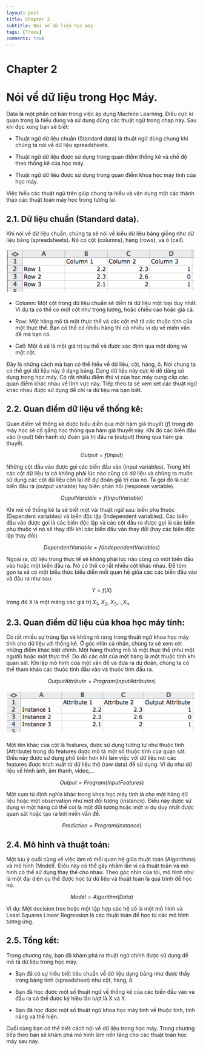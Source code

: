 ```yaml
---
layout: post
title: Chapter 2
subtitle: Nói về dữ liệu học máy.
tags: [Trans]
comments: true
---
```


# Chapter 2
# Nói về dữ liệu trong Học Máy.

Data là một phần cơ bản trong việc áp dụng Machine Learning.
Điều cực kì quan trọng là hiểu đúng và sử dụng đúng các thuật ngữ trong chap này. Sau khi đọc xong bạn sẽ biết:

* Thuật ngữ dữ liệu chuẩn (Standard data) là thuật ngữ dùng chung khi chúng ta nói về dữ liệu spreadsheets.

* Thuật ngữ dữ liệu được sử dụng trong quan điểm thống kê và chế độ theo thống kê của học máy.

* Thuật ngữ dữ liệu được sử dụng trong quan điểm khoa học máy tính của học máy.

Việc hiểu các thuật ngữ trên giúp chung ta hiểu và vận dụng một các thành thạo các thuật toán máy học trong tương lai.


## 2.1. Dữ liệu chuẩn (Standard data).

Khi nói về dữ liệu chuẩn, chúng ta sẽ nói về kiểu dữ liệu bảng giống như dữ liệu bảng (spreadsheets). Nó có cột (columns), hàng (rows), và ô (cell).

![](/imgpost/chap2/pic1.png)

* Column: Một cột trong dữ liệu chuẩn sẽ diễn tả dữ liệu một loại duy nhất. Ví dụ ta có thể có một cột như trọng lượng, hoặc chiều cao hoặc giá cả.

* Row: Một hàng mô tả một thực thể và các cột mô tả các thuộc tính của một thực thể. Bạn có thể có nhiều hàng thì có nhiều ví dụ về miền vấn đề mà bạn có.

* Cell: Một ô sẽ là một giá trị cụ thể và được xác định qua một dòng và một cột.

Đây là những cách mà bạn có thể hiểu về dữ liệu, cột, hàng, ô. Nói chung ta có thể gọi dữ liệu này ở dạng bảng. Dạng dữ liệu này cực kì dễ dàng sử dụng trong học máy. Có rất nhiều điểm thú vị của học máy cung cấp các quan điểm khác nhau về lĩnh vực này. Tiếp theo ta sẽ xem xét các thuật ngữ khác nhau được sử dụng để chỉ ra dữ liệu mà bạn biết.

## 2.2. Quan điểm dữ liệu về thống kê:

Quan điểm về thống kê được biểu diễn qua một hàm giả thuyết ($f$) trong đó máy học sẽ cố gắng học thông qua hàm giả thuyết này. Khi đó các biến đầu vào (input) tiến hành dự đoán giá trị đầu ra (output) thông qua hàm giả thuyết.

$$Output = f(Input)$$

Những cột đầu vào được gọi các biến đầu vào (input variables). Trong khi các cột dữ liệu ta có không phải lúc nào cũng có dữ liệu và chúng ta muôn sử dụng các cột dữ liệu còn lại để dự đoán giá trị của nó. Ta gọi đó là các biến đầu ra (output variable) hay biến phản hồi (response variable).

$$OuputVariable = f(InputVariable)$$

Khi nói về thống kê ta sẽ biết một vài thuật ngữ sau: biến phụ thuộc (Dependent variables) và biến độc lập (Independent variables). Các biến đầu vào được gọi là các biến độc lập và các cột đầu ra được gọi là các biến phụ thuộc vì nó sẽ thay đổi khi các biến đầu vào thay đổi (hay các biến độc lập thay đổi).

$$DependentVariable = f(IndependentVariables)$$

Ngoài ra, dữ liệu trong thực tế sẽ không phải lúc nào cũng có một biến đầu vào hoặc một biến đầu ra. Nó có thể có rất nhiều cột khác nhau. Để tóm gọn ta sẽ có một biểu thức biểu diễn mối quan hệ giữa các các biến đầu vào và đâu ra như sau:

$$Y = f(X)$$

trong đó X là một mảng các giá trị $X_{1}$, $X_{2}$, $X_{3}$,..,$X_{n}$. 

## 2.3. Quan điểm dữ liệu của khoa học máy tính:

Có rất nhiều sự trùng lặp và không rõ ràng trong thuật ngữ khoa học máy tính cho dữ liệu với thống kê. Ở góc nhìn cá nhân, chúng ta sẽ xem xét những điểm khác biệt chính. Một hàng thường mô tả một thực thể (như một người) hoặc một thực thể. Do đó các cột của một hàng là một thuộc tính khi quan sát. Khi lập mô hình của một vấn đề và đưa ra dự đoán, chúng ta có thể tham khảo các thuộc tính đầu vào và thuộc tính đầu ra.

$$OutputAttribute = Program(InputAttributes)$$

![](/imgpost/chap2/pic2.png)

Một tên khác của cột là features, được sử dụng tương tự như thuộc tính (Attribute) trong đó features được mô tả một số thuộc tính của quan sát. Điều này được sử dụng phổ biến hơn khi làm việc với dữ liệu nơi các features được trích xuất từ dữ liệu thô (raw data) để sử dụng. Ví dụ như dữ liệu về hình ảnh, âm thanh, video,...

$$Output = Program(InputFeatures)$$

Một cụm từ định nghĩa khác trong khoa học máy tính là cho một hàng dữ liệu hoặc một observation như một đối tượng (instance). Điều này được sử dụng vì một hàng có thể coi là một đối tượng hoặc một ví dụ duy nhất được quan sát hoặc tạo ra bởi miền vấn đề.

$$Prediction = Program(Instance)$$

## 2.4. Mô hình và thuật toán:

Một lưu ý cuối cùng về việc làm rõ mối quan hệ giữa thuật toán (Algorithms) và mô hình (Model). Điều này có thể gây nhầm lẫn vì cả thuật toán và mô hình có thể sử dụng thay thế cho nhau. Theo góc nhìn của tôi, mô hình như là một đại diện cụ thể được học từ dữ liệu và thuật toán là quá trình để học nó.

$$Model = Algorithm(Data)$$

Ví dụ: Một decision tree hoặc một tập hợp các hệ số là một mô hình và Least Squares Linear Regression là các thuật toán để học từ các mô hình tương ứng.

## 2.5. Tổng kết:

Trong chương này, bạn đã khám phá ra thuật ngữ chính được sử dụng để mô tả dữ liệu trong học máy.

* Bạn đã có sự hiểu biết tiêu chuẩn về dữ liệu dạng bảng như được thấy trong bảng tính (spreadsheet) như cột, hàng, ô.

* Bạn đã học được một số thuật ngữ về thống kê của các biến đầu vào và đầu ra có thể được ký hiệu lần lượt là X và Y.

* Bạn đã học được một số thuật ngữ khoa học máy tính về thuộc tính, tính năng và thể hiện.

Cuối cùng bạn có thể biết cách nói về dữ liệu trong học máy. Trong chương tiếp theo bạn sẽ khám phá mô hình làm nền tảng cho các thuật toán học máy sau này.